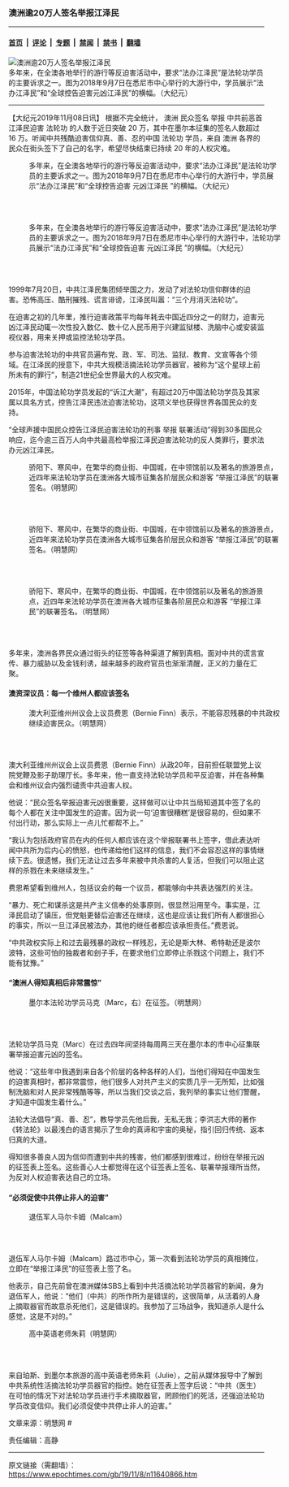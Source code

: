 ### 澳洲逾20万人签名举报江泽民

---

#### [首页](../../../..?n11640866) &nbsp;|&nbsp; [评论](../../../../../epoch-comment?n11640866) &nbsp;|&nbsp; [专题](../../../../../epoch-special?n11640866) &nbsp;|&nbsp; [禁闻](../../../../../epoch-news?n11640866) &nbsp;|&nbsp; [禁书](../../../../../books?n11640866) &nbsp;|&nbsp; [翻墙](https://github.com/gfw-breaker/nogfw/blob/master/README.md?n11640866)


<div><img alt="澳洲逾20万人签名举报江泽民" class="attachment-djy_600_400 size-djy_600_400 wp-post-image" src="https://i.epochtimes.com/assets/uploads/2019/11/2019-11-5-australia-condemn-jxx_01-ss.jpg"/>
<div class="caption">
 多年来，在全澳各地举行的游行等反迫害活动中，要求“法办江泽民”是法轮功学员的主要诉求之一。图为2018年9月7日在悉尼市中心举行的大游行中，学员展示“法办江泽民”和“全球控告迫害元凶江泽民”的横幅。（大纪元）
</div></div><hr/><div class="post_content" id="artbody" itemprop="articleBody">
 <!-- article content begin -->
 <p>
  【大纪元2019年11月08日讯】
  <span class="s1">
   根据不完全统计，
   <ok href="https://www.epochtimes.com/gb/tag/%E6%BE%B3%E6%B4%B2.html">
    澳洲
   </ok>
   民众签名
   <ok href="https://www.epochtimes.com/gb/tag/%E4%B8%BE%E6%8A%A5.html">
    举报
   </ok>
   中共前恶首江泽民迫害
   <ok href="https://www.epochtimes.com/gb/tag/%E6%B3%95%E8%BD%AE%E5%8A%9F.html">
    法轮功
   </ok>
   的人数于近日突破
  </span>
  <span class="s2">
   20
  </span>
  <span class="s1">
   万，其中在墨尔本征集的签名人数超过
  </span>
  <span class="s2">
   16
  </span>
  <span class="s1">
   万。听闻中共残酷迫害信仰真、善、忍的中国
   <ok href="https://www.epochtimes.com/gb/tag/%E6%B3%95%E8%BD%AE%E5%8A%9F.html">
    法轮功
   </ok>
   学员，来自
   <ok href="https://www.epochtimes.com/gb/tag/%E6%BE%B3%E6%B4%B2.html">
    澳洲
   </ok>
   各界的民众在街头签下了自己的名字，希望尽快结束已持续
  </span>
  <span class="s2">
   20
  </span>
  <span class="s1">
   年的人权灾难。
  </span>
 </p>
 <figure aria-describedby="caption-attachment-11640894" class="wp-caption aligncenter" id="attachment_11640894" style="width: 500px">
  <ok href="https://i.epochtimes.com/assets/uploads/2019/11/2019-11-5-australia-condemn-jxx_01-ss.jpg" target="_blank">
   <img alt="" class="size-full wp-image-11640894" src="https://i.epochtimes.com/assets/uploads/2019/11/2019-11-5-australia-condemn-jxx_01-ss.jpg"/>
  </ok>
  <br/><figcaption class="wp-caption-text" id="caption-attachment-11640894">
   多年来，在全澳各地举行的游行等反迫害活动中，要求“法办江泽民”是法轮功学员的主要诉求之一。图为2018年9月7日在悉尼市中心举行的大游行中，学员展示“法办江泽民”和“全球控告迫害
   <ok href="https://www.epochtimes.com/gb/tag/%E5%85%83%E5%87%B6%E6%B1%9F%E6%B3%BD%E6%B0%91.html">
    元凶江泽民
   </ok>
   ”的横幅。（大纪元）
  </figcaption><br/>
 </figure><br/>
 <figure aria-describedby="caption-attachment-11640899" class="wp-caption aligncenter" id="attachment_11640899" style="width: 500px">
  <ok href="https://i.epochtimes.com/assets/uploads/2019/11/2019-11-5-australia-condemn-jxx_02-ss.jpg" target="_blank">
   <img alt="" class="size-full wp-image-11640899" src="https://i.epochtimes.com/assets/uploads/2019/11/2019-11-5-australia-condemn-jxx_02-ss.jpg"/>
  </ok>
  <br/><figcaption class="wp-caption-text" id="caption-attachment-11640899">
   多年来，在全澳各地举行的游行等反迫害活动中，要求“法办江泽民”是法轮功学员的主要诉求之一。图为2018年9月7日在悉尼市中心举行的大游行中，法轮功学员展示“法办江泽民”和“全球控告迫害
   <ok href="https://www.epochtimes.com/gb/tag/%E5%85%83%E5%87%B6%E6%B1%9F%E6%B3%BD%E6%B0%91.html">
    元凶江泽民
   </ok>
   ”的横幅。（大纪元）
  </figcaption><br/>
 </figure><br/>
 <p class="p3">
  <span class="s1">
   1999年7月20日，中共江泽民集团倾举国之力，发动了对法轮功信仰群体的迫害。恐怖高压、酷刑摧残、谎言诽谤，江泽民叫嚣：“三个月消灭法轮功”。
  </span>
 </p>
 <p class="p3">
  <span class="s1">
   在迫害之初的几年里，推行迫害政策平均每年耗去中国近四分之一的财力，迫害元凶江泽民动辄一次性投入数亿、数十亿人民币用于兴建监狱楼、洗脑中心或安装监视仪器，用来关押或监控法轮功学员。
  </span>
 </p>
 <p class="p3">
  <span class="s1">
   参与迫害法轮功的中共官员遍布党、政、军、司法、监狱、教育、文宣等各个领域。在江泽民的授意下，中共大规模活摘法轮功学员器官，被称为“这个星球上前所未有的罪行”，制造21世纪全世界最大的人权灾难。
  </span>
 </p>
 <p class="p3">
  <span class="s1">
   2015年，中国法轮功学员发起的“诉江大潮”，有超过20万中国法轮功学员及其家属以具名方式，控告江泽民违法迫害法轮功，这项义举也获得世界各国民众的支持。
  </span>
 </p>
 <p class="p3">
  <span class="s1">
   “全球声援中国民众控告江泽民迫害法轮功的刑事
   <ok href="https://www.epochtimes.com/gb/tag/%E4%B8%BE%E6%8A%A5.html">
    举报
   </ok>
   联署活动”得到30多国民众响应，迄今逾三百万人向中共最高检举报江泽民迫害法轮功的反人类罪行，要求法办元凶江泽民。
  </span>
 </p>
 <figure aria-describedby="caption-attachment-11640909" class="wp-caption aligncenter" id="attachment_11640909" style="width: 500px">
  <ok href="https://i.epochtimes.com/assets/uploads/2019/11/2019-11-5-australia-condemn-jxx_03-ss-1.png" target="_blank">
   <img alt="" class="size-full wp-image-11640909" src="https://i.epochtimes.com/assets/uploads/2019/11/2019-11-5-australia-condemn-jxx_03-ss-1.png"/>
  </ok>
  <br/><figcaption class="wp-caption-text" id="caption-attachment-11640909">
   骄阳下、寒风中，在繁华的商业街、中国城，在中领馆前以及著名的旅游景点，近四年来法轮功学员在澳洲各大城市征集各阶层民众和游客 “举报江泽民”的联署签名。（明慧网）
  </figcaption><br/>
 </figure><br/>
 <figure aria-describedby="caption-attachment-11640911" class="wp-caption aligncenter" id="attachment_11640911" style="width: 500px">
  <ok href="https://i.epochtimes.com/assets/uploads/2019/11/2019-11-5-australia-condemn-jxx_05-ss-1.jpg" target="_blank">
   <img alt="" class="size-full wp-image-11640911" src="https://i.epochtimes.com/assets/uploads/2019/11/2019-11-5-australia-condemn-jxx_05-ss-1.jpg"/>
  </ok>
  <br/><figcaption class="wp-caption-text" id="caption-attachment-11640911">
   骄阳下、寒风中，在繁华的商业街、中国城，在中领馆前以及著名的旅游景点，近四年来法轮功学员在澳洲各大城市征集各阶层民众和游客 “举报江泽民”的联署签名。（明慧网）
  </figcaption><br/>
 </figure><br/>
 <figure aria-describedby="caption-attachment-11640912" class="wp-caption aligncenter" id="attachment_11640912" style="width: 485px">
  <ok href="https://i.epochtimes.com/assets/uploads/2019/11/2019-11-5-australia-condemn-jxx_06-ss.jpg" target="_blank">
   <img alt="" class="size-full wp-image-11640912" src="https://i.epochtimes.com/assets/uploads/2019/11/2019-11-5-australia-condemn-jxx_06-ss.jpg"/>
  </ok>
  <br/><figcaption class="wp-caption-text" id="caption-attachment-11640912">
   骄阳下、寒风中，在繁华的商业街、中国城，在中领馆前以及著名的旅游景点，近四年来法轮功学员在澳洲各大城市征集各阶层民众和游客 “举报江泽民”的联署签名。（明慧网）
  </figcaption><br/>
 </figure><br/>
 <p class="p3">
  多年来，澳洲各界民众通过街头的征签等各种渠道了解到真相。面对中共的谎言宣传、暴力威胁以及金钱利诱，越来越多的政府官员也渐渐清醒，正义的力量在汇聚。
 </p>
 <h4 class="p3">
  <span class="s1">
   <b>
    澳资深议员：每一个维州人都应该签名
   </b>
  </span>
 </h4>
 <figure aria-describedby="caption-attachment-11640920" class="wp-caption aligncenter" id="attachment_11640920" style="width: 500px">
  <ok href="https://i.epochtimes.com/assets/uploads/2019/11/2019-11-5-australia-condemn-jxx_07-ss.jpg" target="_blank">
   <img alt="" class="size-full wp-image-11640920" src="https://i.epochtimes.com/assets/uploads/2019/11/2019-11-5-australia-condemn-jxx_07-ss.jpg"/>
  </ok>
  <br/><figcaption class="wp-caption-text" id="caption-attachment-11640920">
   澳大利亚维州州议会上议员费恩（Bernie Finn）表示，不能容忍残暴的中共政权继续迫害民众。（明慧网）
  </figcaption><br/>
 </figure><br/>
 <p class="p3">
  <span class="s1">
   澳大利亚维州州议会上议员费恩（Bernie Finn）从政20年，目前担任联盟党上议院党鞭及影子助理厅长。多年来，他一直支持法轮功学员和平反迫害，并在各种集会和维州议会内强烈谴责中共迫害人权。
  </span>
 </p>
 <p class="p3">
  <span class="s1">
   他说：“民众签名举报迫害元凶很重要，这样做可以让中共当局知道其中签了名的每个人都在关注中国发生的迫害。因为说一句‘迫害很糟糕’是很容易的，但如果不付出行动，那么实际上一点儿忙都帮不上。”
  </span>
 </p>
 <p class="p3">
  <span class="s1">
   “我认为包括政府官员在内的任何人都应该在这个举报联署书上签字，借此表达听闻中共所为后内心的愤怒，也传递给他们这样的信息，我们不会容忍这样的事情继续下去。很遗憾，我们无法让过去多年来被中共杀害的人复活，但我们可以阻止这样的杀戮在未来继续发生。”
  </span>
 </p>
 <p class="p3">
  费恩希望看到维州人，包括议会的每一个议员，都能够向中共表达强烈的关注。
 </p>
 <p class="p3">
  <span class="s1">
   “暴力、死亡和谋杀这是共产主义信奉的处事原则，很显然沿用至今。事实是，江泽民启动了镇压，但党魁更替后迫害还在继续，这也是应该让我们所有人都很担心的事实，所以一旦江泽民被法办，其他的继任者都应该承担责任。”费恩说。
  </span>
 </p>
 <p class="p3">
  <span class="s1">
   “中共政权实际上和过去最残暴的政权一样残忍，无论是斯大林、希特勒还是波尔波特，这些可怕的独裁者和刽子手，在要求他们立即停止杀戮这个问题上，我们不能有犹豫。”
  </span>
 </p>
 <h4 class="p3">
  <span class="s1">
   <b>
    “澳洲人得知真相后非常震惊”
   </b>
  </span>
 </h4>
 <figure aria-describedby="caption-attachment-11640924" class="wp-caption aligncenter" id="attachment_11640924" style="width: 500px">
  <ok href="https://i.epochtimes.com/assets/uploads/2019/11/2019-11-5-australia-condemn-jxx_08-ss.jpg" target="_blank">
   <img alt="" class="size-full wp-image-11640924" src="https://i.epochtimes.com/assets/uploads/2019/11/2019-11-5-australia-condemn-jxx_08-ss.jpg"/>
  </ok>
  <br/><figcaption class="wp-caption-text" id="caption-attachment-11640924">
   墨尔本法轮功学员马克（Marc，右）在征签。（明慧网）
  </figcaption><br/>
 </figure><br/>
 <p class="p3">
  <span class="s1">
   法轮功学员马克（Marc）在过去四年间坚持每周两三天在墨尔本的市中心征集联署举报迫害元凶的签名。
  </span>
 </p>
 <p class="p3">
  <span class="s1">
   他说：“这些年中我遇到来自各个阶层的各种各样的人们，当他们得知在中国发生的迫害真相时，都非常震惊，他们很多人对共产主义的实质几乎一无所知，比如强制洗脑和对人民非常残酷等等，所以当我们交谈之后，我列举的事实让他们警醒，才知道中国发生着什么。”
  </span>
 </p>
 <p class="p3">
  <span class="s1">
   法轮大法倡导“真、善、忍”，教导学员先他后我，无私无我；李洪志大师的著作《转法轮》以最浅白的语言揭示了生命的真谛和宇宙的奥秘，指引回归传统、返本归真的大道。
  </span>
 </p>
 <p class="p3">
  <span class="s1">
   得知很多善良人因为信仰而遭到中共的残害，他们都感到很难过，纷纷在举报元凶的征签表上签名。这些善心人士都觉得在这个征签表上签名、联署举报理所当然，为反对人权迫害表达自己的立场。
  </span>
 </p>
 <h4 class="p3">
  <span class="s1">
   <b>
    “必须促使中共停止非人的迫害”
   </b>
  </span>
 </h4>
 <figure aria-describedby="caption-attachment-11640927" class="wp-caption aligncenter" id="attachment_11640927" style="width: 500px">
  <ok href="https://i.epochtimes.com/assets/uploads/2019/11/2019-11-5-australia-condemn-jxx_09-ss.jpg" target="_blank">
   <img alt="" class="size-full wp-image-11640927" src="https://i.epochtimes.com/assets/uploads/2019/11/2019-11-5-australia-condemn-jxx_09-ss.jpg"/>
  </ok>
  <br/><figcaption class="wp-caption-text" id="caption-attachment-11640927">
   退伍军人马尔卡姆（Malcam）
  </figcaption><br/>
 </figure><br/>
 <p class="p3">
  <span class="s1">
   退伍军人马尔卡姆（Malcam）路过市中心，第一次看到法轮功学员的真相摊位，立即在“举报江泽民”的征签表上签了名。
  </span>
 </p>
 <p class="p3">
  <span class="s1">
   他表示，自己先前曾在澳洲媒体SBS上看到中共活摘法轮功学员器官的新闻，身为退伍军人，他说：“他们（中共）的所作所为是错误的，这很简单，从活着的人身上摘取器官而故意杀死他们，这是错误的。我参加了三场战争，我知道杀人是什么感觉，这是不对的。”
  </span>
 </p>
 <figure aria-describedby="caption-attachment-11640928" class="wp-caption aligncenter" id="attachment_11640928" style="width: 500px">
  <ok href="https://i.epochtimes.com/assets/uploads/2019/11/2019-11-5-australia-condemn-jxx_10-ss.jpg" target="_blank">
   <img alt="" class="size-full wp-image-11640928" src="https://i.epochtimes.com/assets/uploads/2019/11/2019-11-5-australia-condemn-jxx_10-ss.jpg"/>
  </ok>
  <br/><figcaption class="wp-caption-text" id="caption-attachment-11640928">
   高中英语老师朱莉（明慧网）
  </figcaption><br/>
 </figure><br/>
 <p class="p4">
  <span class="s1">
   来自珀斯、到墨尔本旅游的高中英语老师朱莉（Julie），之前从媒体报导中了解到中共系统性活摘法轮功学员器官的指控。她在征签表上签字后说：“中共（医生）在可怕的情况下对法轮功学员进行手术摘取器官，罔顾他们的死活，还强迫法轮功学员改变信仰。我们必须促使中共停止非人的迫害。”
  </span>
 </p>
 <p class="p4">
  文章来源：明慧网 #
 </p>
 <p class="p4">
  责任编辑：高静
 </p>
 <!-- article content end -->
 <div id="below_article_ad">
 </div>
</div>


---

原文链接（需翻墙）：https://www.epochtimes.com/gb/19/11/8/n11640866.htm